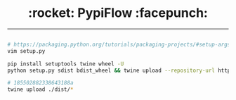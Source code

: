 <h1 align = "center">:rocket: PypiFlow :facepunch:</h1>

---

```sh

# https://packaging.python.org/tutorials/packaging-projects/#setup-args
vim setup.py 

pip install setuptools twine wheel -U
python setup.py sdist bdist_wheel && twine upload --repository-url https://test.pypi.org/legacy/ ./dist/*

# 185502882338643188a
twine upload ./dist/* 
```

